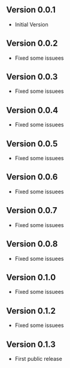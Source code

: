 ## Version 0.0.1
- Initial Version

## Version 0.0.2
- Fixed some issuees

## Version 0.0.3
- Fixed some issuees

## Version 0.0.4
- Fixed some issuees

## Version 0.0.5
- Fixed some issuees

## Version 0.0.6
- Fixed some issuees

## Version 0.0.7
- Fixed some issuees

## Version 0.0.8
- Fixed some issuees

## Version 0.1.0
- Fixed some issuees

## Version 0.1.2
- Fixed some issuees

## Version 0.1.3
- First public release